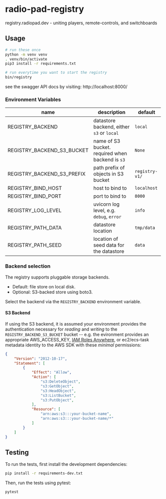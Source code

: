 # radio-pad-registry

registry.radiopad.dev - uniting players, remote-controls, and switchboards

## Usage

```bash
# run these once
python -m venv venv
. venv/bin/activate
pip3 install -r requirements.txt

# run everytime you want to start the registry
bin/registry
```

see the swagger API docs by visiting: http://localhost:8000/


### Environment Variables

name | description | default
--- | --- | ---
REGISTRY_BACKEND | datastore backend, either `s3` or `local` | `local`
REGISTRY_BACKEND_S3_BUCKET | name of S3 bucket. required when backend is `s3` | `None`
REGISTRY_BACKEND_S3_PREFIX | path prefix of objects in S3 bucket | `registry-v1/`
REGISTRY_BIND_HOST | host to bind to | `localhost`
REGISTRY_BIND_PORT | port to bind to | `8000`
REGISTRY_LOG_LEVEL | uvicorn log level, e.g. `debug`, `error` | `info`
REGISTRY_PATH_DATA | datastore location | `tmp/data`
REGISTRY_PATH_SEED | location of seed data for the datastore | `data`

### Backend selection

The registry supports pluggable storage backends.

- Default: file store on local disk.
- Optional: S3-backed store using boto3.

Select the backend via the `REGISTRY_BACKEND` environment variable.

#### S3 Backend

If using the S3 backend, it is assumed your environment provides the authentication necessary for _reading_ and _writing_ to the `REGISTRY_BACKEND_S3_BUCKET` bucket -- e.g. the evironment provides an appropriate AWS_ACCESS_KEY, [IAM Roles Anywhere](https://docs.aws.amazon.com/rolesanywhere/latest/userguide/introduction.html), or ec2/ecs-task metadata identity to the AWS SDK with these _minimal_ permissions:


```json
{
    "Version": "2012-10-17",
    "Statement": [
        {
            "Effect": "Allow",
            "Action": [
                "s3:DeleteObject",
                "s3:GetObject",
                "s3:HeadObject",
                "s3:ListBucket",
                "s3:PutObject",
            ],
            "Resource": [
                "arn:aws:s3:::your-bucket-name",
                "arn:aws:s3:::your-bucket-name/*"
            ]
        }
    ]
}
```

## Testing

To run the tests, first install the development dependencies:

```sh
pip install -r requirements-dev.txt
```

Then, run the tests using pytest:

```sh
pytest
```
